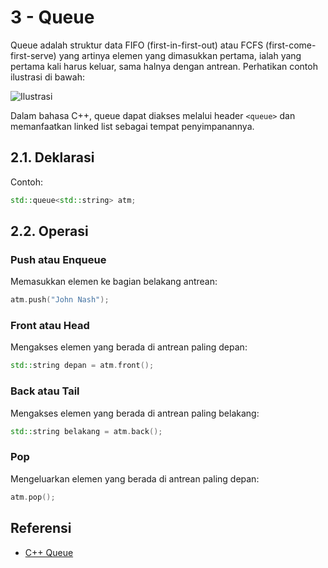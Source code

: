 # 3 - Queue

Queue adalah struktur data FIFO (first-in-first-out) atau FCFS (first-come-first-serve) yang artinya elemen yang dimasukkan pertama, ialah yang pertama kali harus keluar, sama halnya dengan antrean. Perhatikan contoh ilustrasi di bawah:

![Ilustrasi](https://img.freepik.com/free-vector/people-waiting-queue-bank-machine_74855-4458.jpg?size=626&ext=jpg&ga=GA1.2.1411813280.1638403200)

Dalam bahasa C++, queue dapat diakses melalui header `<queue>` dan memanfaatkan linked list sebagai tempat penyimpanannya.

## 2.1. Deklarasi

Contoh:
```c++
std::queue<std::string> atm;
```

## 2.2. Operasi

### Push atau Enqueue

Memasukkan elemen ke bagian belakang antrean:
```c++
atm.push("John Nash");
```

### Front atau Head

Mengakses elemen yang berada di antrean paling depan:
```c++
std::string depan = atm.front();
```

### Back atau Tail

Mengakses elemen yang berada di antrean paling belakang:
```c++
std::string belakang = atm.back();
```

### Pop

Mengeluarkan elemen yang berada di antrean paling depan:
```c++
atm.pop();
```

## Referensi

- [C++ Queue](https://en.cppreference.com/w/cpp/container/queue)
